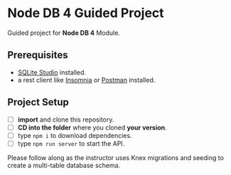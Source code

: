 # Node DB 4 Guided Project #

Guided project for **Node DB 4** Module.

## Prerequisites

- [SQLite Studio](https://sqlitestudio.pl/index.rvt?act=download) installed.
- a rest client like [Insomnia](https://insomnia.rest/download/) or [Postman](https://www.getpostman.com/downloads/) installed.

## Project Setup

- [ ] **import** and clone this repository.
- [ ] **CD into the folder** where you cloned **your version**.
- [ ] type `npm i` to download dependencies.
- [ ] type `npm run server` to start the API.

Please follow along as the instructor uses Knex migrations and seeding to create a multi-table database schema.
